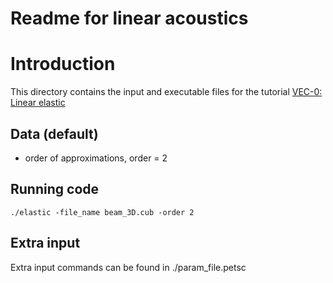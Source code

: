 # Readme for linear acoustics

# Introduction
This directory contains the input and executable files for the tutorial [VEC-0: Linear elastic](http://mofem.eng.gla.ac.uk/mofem/html/tutorial_elastic_problem.html)

## Data (default)

- order of approximations, order = 2

## Running code

```
./elastic -file_name beam_3D.cub -order 2
```

## Extra input

Extra input commands can be found in ./param_file.petsc